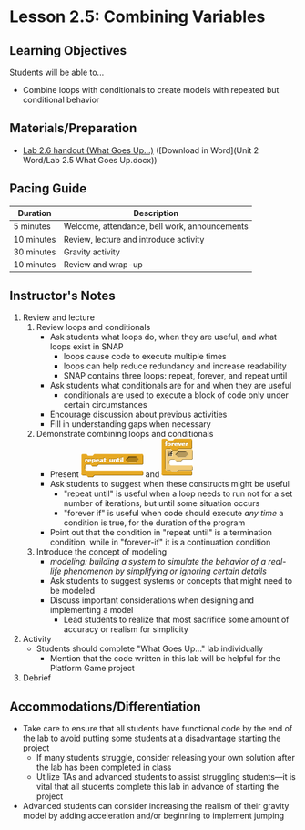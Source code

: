 <!--- REVISED -->
# Lesson 2.5: Combining Variables  <!-- Formerly 2.6 -->

## Learning Objectives

Students will be able to...

-   Combine loops with conditionals to create models with repeated but conditional behavior

## Materials/Preparation

-   [Lab 2.6 handout (What Goes Up...)](lab_26.md) ([Download in Word](Unit 2 Word/Lab 2.5 What Goes Up.docx))

## Pacing Guide

| Duration   | Description                                   |
| ---------- | --------------------------------------------- |
| 5 minutes  | Welcome, attendance, bell work, announcements |
| 10 minutes | Review, lecture and introduce activity        |
| 30 minutes | Gravity activity                              |
| 10 minutes | Review and wrap-up                            |

## Instructor's Notes

1.  Review and lecture
    1.  Review loops and conditionals
        -   Ask students what loops do, when they are useful, and what loops exist in SNAP
            -   loops cause code to execute multiple times
            -   loops can help reduce redundancy and increase readability
            -   SNAP contains three loops: repeat, forever, and repeat until
        -   Ask students what conditionals are for and when they are useful
            -   conditionals are used to execute a block of code only under certain circumstances
        -   Encourage discussion about previous activities
        -   Fill in understanding gaps when necessary
    2.  Demonstrate combining loops and conditionals
        -   Present ![](<repeat until.png>) and ![](foreverIf.png)
        -   Ask students to suggest when these constructs might be useful
            -   "repeat until" is useful when a loop needs to run not for a set number of iterations, but until some situation occurs
            -   "forever if" is useful when code should execute _any time_ a condition is true, for the duration of the program
        -   Point out that the condition in "repeat until" is a termination condition, while in "forever-if" it is a continuation condition
    3.  Introduce the concept of modeling
        -   _modeling: building a system to simulate the behavior of a real-life phenomenon by simplifying or ignoring certain details_
        -   Ask students to suggest systems or concepts that might need to be modeled
        -   Discuss important considerations when designing and implementing a model
            -   Lead students to realize that most sacrifice some amount of accuracy or realism for simplicity
2.  Activity
    -   Students should complete "What Goes Up..." lab individually
        -   Mention that the code written in this lab will be helpful for the Platform Game project
3.  Debrief

## Accommodations/Differentiation

-   Take care to ensure that all students have functional code by the end of the lab to avoid putting some students at a disadvantage starting the project
    -   If many students struggle, consider releasing your own solution after the lab has been completed in class
    -   Utilize TAs and advanced students to assist struggling students—it is vital that all students complete this lab in advance of starting the project
-   Advanced students can consider increasing the realism of their gravity model by adding acceleration and/or beginning to implement jumping 
